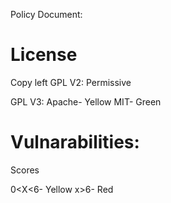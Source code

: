 
 Policy Document:
  # License
  Copy left
  GPL V2:
  Permissive

  GPL V3:
  Apache- Yellow
  MIT- Green
  # Vulnarabilities:

  Scores

  0<X<6- Yellow
  x>6- Red
